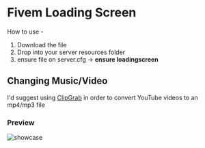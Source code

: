 # Fivem Loading Screen


How to use -

1. Download the file 
2. Drop into your server resources folder
3. ensure file on server.cfg   -> **ensure loadingscreen**

<h2>Changing Music/Video</h2>

I'd suggest using <a href="https://clipgrab.org/faqs/howto-download-youtube-video">ClipGrab</a> in order to convert YouTube videos to an mp4/mp3 file


<h3>Preview</h3>

<img src="https://i.ibb.co/4ZYSjs4/image.png" alt="showcase" />


